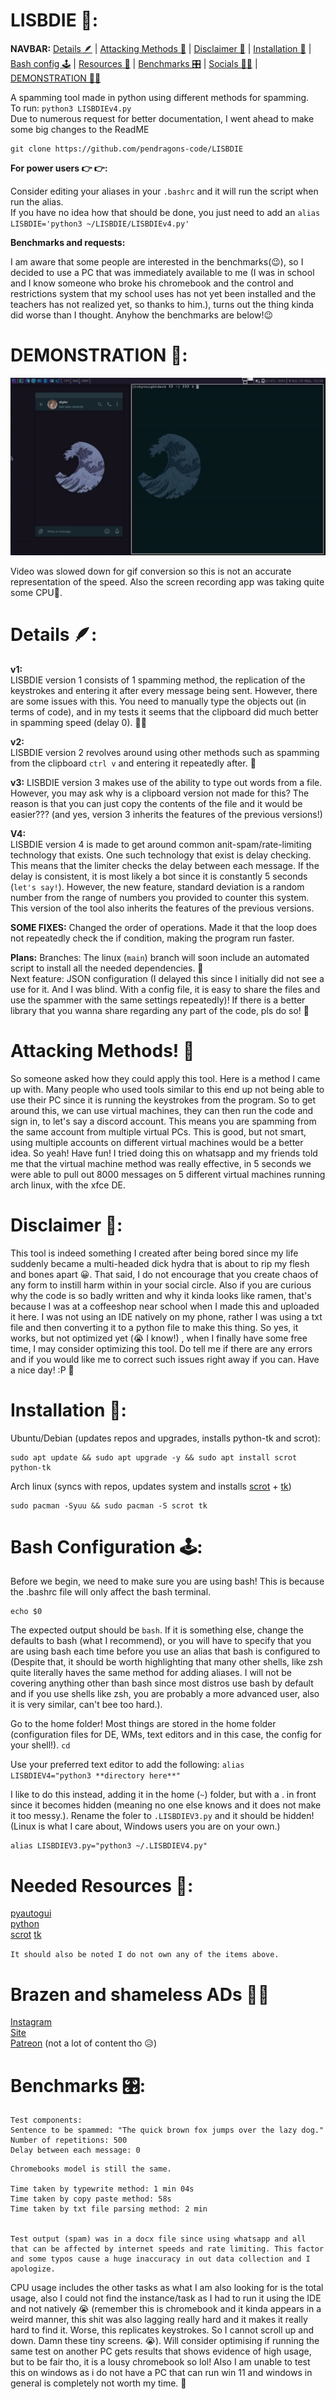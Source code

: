 # LISBDIE 💪:
  **NAVBAR:** [Details 🪶](https://github.com/pendragons-code/LISBDIE#details-) | [Attacking Methods 🔫](https://github.com/pendragons-code/LISBDIE#attacking-methods-) | [Disclaimer 🤟](https://github.com/pendragons-code/LISBDIE#disclaimer-) | [Installation 👾](https://github.com/pendragons-code/LISBDIE#installation-) | [Bash config 🕹️](https://github.com/pendragons-code/LISBDIE#bash-configuration-%EF%B8%8F) | [Resources 🧠](https://github.com/pendragons-code/LISBDIE#needed-resources-) | [Benchmarks 🎛️](https://github.com/pendragons-code/LISBDIE#needed-resources-) | [Socials 🤷‍♂‍](https://github.com/pendragons-code/LISBDIE#brazen-and-shameless-ads-) | [DEMONSTRATION 🤷‍♂‍](https://github.com/pendragons-code/LISBDIE#DEMONSTRATION)     
          
                  
                        
                        
  A spamming tool made in python using different methods for spamming.  
  To run: `python3 LISBDIEv4.py`  
  Due to numerous request for better documentation, I went ahead to make some big changes to the ReadME
 
  ```
  git clone https://github.com/pendragons-code/LISBDIE
  ```
  **For power users 👉 👉:** 
  
  Consider editing your aliases in your `.bashrc` and it will run the script when run the alias.  
If you have no idea how that should be done, you just need to add an `alias LISBDIE='python3 ~/LISBDIE/LISBDIEv4.py'`     
    
 **Benchmarks and requests:**  
 
 I am aware that some people are interested in the benchmarks(😉), so I decided to use a PC that was immediately available to me (I was in school and I know someone who broke his chromebook and the control and restrictions system that my school uses has not yet been installed and the teachers has not realized yet, so thanks to him.), turns out the thing kinda did worse than I thought. Anyhow the benchmarks are below!😉
 
# DEMONSTRATION 🤷‍:
![DEMO](https://raw.githubusercontent.com/pendragons-code/LISBDIE/main/LISBDIE.gif) 
 
 Video was slowed down for gif conversion so this is not an accurate representation of the speed. Also the screen recording app was taking quite some CPU🤷‍. 

# Details 🪶:
**v1:**  
  LISBDIE version 1 consists of 1 spamming method, the replication of the keystrokes and entering it after every message being sent. However, there are some issues with this. You need to manually type the objects out (in terms of code), and in my tests it seems that the clipboard did much better in spamming speed (delay 0). 🦹‍♂️ 
   
   
   
**v2:**     
   LISBDIE version 2 revolves around using other methods such as spamming from the clipboard `ctrl v` and entering it repeatedly after. 💼     
    
    
     
**v3:** 
   LISBDIE version 3 makes use of the ability to type out words from a file. However, you may ask why is a clipboard version not made for this? The reason is that you can just copy the contents of the file and it would be easier??? (and yes, version 3 inherits the features of the previous versions!) 
    
    
     
**V4:**  
   LISBDIE version 4 is made to get around common anit-spam/rate-limiting technology that exists. One such technology that exist is delay checking. This means that the limiter checks the delay between each message. If the delay is consistent, it is most likely a bot since it is constantly 5 seconds (`let's say!`). However, the new feature, standard deviation is a random number from the range of numbers you provided to counter this system. This version of the tool also inherits the features of the previous versions. 
    
**SOME FIXES:**
   Changed the order of operations.
   Made it that the loop does not repeatedly check the if condition, making the program run faster.
      
 **Plans:** 
    Branches: The linux (```main```) branch will soon include an automated script to install all the needed dependencies. 🤟   
    Next feature: JSON configuration (I delayed this since I initially did not see a use for it. And I was blind. With a config file, it is easy to share the files and use the spammer with the same settings repeatedly)! If there is a better library that you wanna share regarding any part of the code, pls do so! 🏹
  
  
  # Attacking Methods! 🔫
  So someone asked how they could apply this tool. Here is a method I came up with. Many people who used tools similar to this end up not being able to use their PC since it is running the keystrokes from the program. So to get around this, we can use virtual machines, they can then run the code and sign in, to let's say a discord account. This means you are spamming from the same account from multiple virtual PCs. This is good, but not smart, using multiple accounts on different virtual machines would be a better idea. So yeah! Have fun! I tried doing this on whatsapp and my friends told me that the virtual machine method was really effective, in 5 seconds we were able to pull out 8000 messages on 5 different virtual machines running arch linux, with the xfce DE.  
  
  
   
   # Disclaimer 🤟:
   This tool is indeed something I created after being bored since my life suddenly became a multi-headed dick hydra that is about to rip my flesh and bones apart 😀. That said, I do not encourage that you create chaos of any form to instill harm within in your social circle. Also if you are curious why the code is so badly written and why it kinda looks like ramen, that's because I was at a coffeeshop near school when I made this and uploaded it here. I was not using an IDE natively on my phone, rather I was using a txt file and then converting it to a python file to make this thing. So yes, it works, but not optimized yet (😭 I know!) , when I finally have some free time, I may consider optimizing this tool. Do tell me if there are any errors and if you would like me to correct such issues right away if you can. Have a nice day! :P 🤛


# Installation 👾:
  Ubuntu/Debian (updates repos and upgrades, installs python-tk and scrot):
  ```
  sudo apt update && sudo apt upgrade -y && sudo apt install scrot python-tk
  ```
      
  Arch linux (syncs with repos, updates system and installs [scrot](https://archlinux.org/packages/community/x86_64/scrot/) + [tk](https://archlinux.org/packages/extra/x86_64/tk/))
  ```
  sudo pacman -Syuu && sudo pacman -S scrot tk
  ```
  # Bash Configuration 🕹️:
   Before we begin, we need to make sure you are using bash! This is because the .bashrc file will only affect the bash terminal.
   ```
   echo $0
   ```
   The expected output should be ```bash```. If it is something else, change the defaults to bash (what I recommend), or you will have to specify that you are using bash each time before you use an alias that bash is configured to (Despite that, it should be worth highlighting that many other shells, like zsh quite literally haves the same method for adding aliases. I will not be covering anything other than bash since most distros use bash by default and if you use shells like zsh, you are probably a more advanced user, also it is very similar, can't bee too hard.).     
        
          
   Go to the home folder! Most things are stored in the home folder (configuration files for DE, WMs, text editors and in this case, the config for your shell!).
    ```cd```
    
   Use your preferred text editor to add the following:
    ```
    alias LISBDIEV4="python3 **directory here**"
    ```
    
   I like to do this instead, adding it in the home (```~```) folder, but with a . in front since it becomes hidden (meaning no one else knows and it does not make it too messy.). Rename the foler to ```.LISBDIEV3.py``` and it should be hidden! (Linux is what I care about, Windows users you are on your own.)
   ```
   alias LISBDIEV3.py="python3 ~/.LISBDIEV4.py"
   ```
   
   

# Needed Resources 🧠:
  [pyautogui](https://pyautogui.readthedocs.io/en/latest/quickstart.html)  
  [python](https://www.python.org/)   
  [scrot](https://en.wikipedia.org/wiki/Scrot) 
  [tk](https://docs.python.org/3/library/tk.html)
      
  `It should also be noted I do not own any of the items above.`
  
 # Brazen and shameless ADs 🤷‍♂‍
 [Instagram](https://instagram.com/pendragonscode)    
 [Site](https://code.senghong.xyz)    
 [Patreon](https://www.patreon.com/Pendragonscode) (not a lot of content tho 😥)    
 
 
 
 # Benchmarks 🎛️:
```
Test components:
Sentence to be spammed: "The quick brown fox jumps over the lazy dog."
Number of repetitions: 500
Delay between each message: 0
```


```
Chromebooks model is still the same.

Time taken by typewrite method: 1 min 04s
Time taken by copy paste method: 58s
Time taken by txt file parsing method: 2 min


Test output (spam) was in a docx file since using whatsapp and all that can be affected by internet speeds and rate limiting. This factor and some typos cause a huge inaccuracy in out data collection and I apologize.
```
CPU usage includes the other tasks as what I am also looking for is the total usage, also I could not find the instance/task as I had to run it using the IDE and not natively 😭 (remember this is chromebook and it kinda appears in a weird manner, this shit was also lagging really hard and it makes it really hard to find it. Worse, this replicates keystrokes. So I cannot scroll up and down. Damn these tiny screens. 😭).
  Will consider optimising if running the same test on another PC gets results that shows evidence of high usage, but to be fair tho, it is a lousy chromebook so lol! Also I am unable to test this on windows as i do not have a PC that can run win 11 and windows in general is completely not worth my time. 🤙
